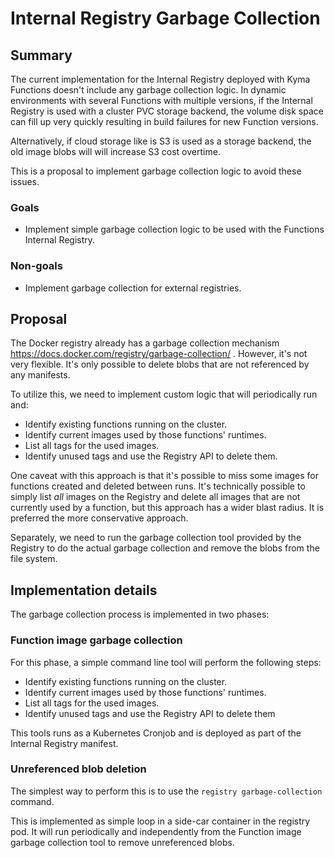 # Internal Registry Garbage Collection


## Summary

The current implementation for the Internal Registry deployed with Kyma Functions doesn't include any garbage collection logic. In dynamic environments with several Functions with multiple versions,  if the Internal Registry is used with a cluster PVC storage backend, the volume disk space can fill up very quickly resulting in build failures for new Function versions.

Alternatively, if cloud storage like is S3 is used as a storage backend, the old image blobs will will increase S3 cost overtime.

This is a proposal to implement garbage collection logic to avoid these issues.


### Goals
- Implement simple garbage collection logic to be used with the Functions Internal Registry.

### Non-goals
- Implement garbage collection for external registries.


## Proposal
The Docker registry already has a garbage collection mechanism https://docs.docker.com/registry/garbage-collection/ . However, it's not very flexible. It's only possible to delete blobs that are not referenced by any manifests.

To utilize this, we need to implement custom logic that will periodically run and:
- Identify existing functions running on the cluster.
- Identify current images used by those functions' runtimes.
- List all tags for the used images.
- Identify unused tags and use the Registry API to delete them.

One caveat with this approach is that it's possible to miss some images for functions created and deleted between runs. It's technically possible to simply list _all_ images on the Registry and delete all images that are not currently used by a function, but this approach has a wider blast radius. It is preferred the more conservative approach.

Separately, we need to run the garbage collection tool provided by the Registry to do the actual garbage collection and remove the blobs from the file system.


## Implementation details
The garbage collection process is implemented in two phases:

### Function image garbage collection
For this phase, a simple command line tool will perform the following steps:

- Identify existing functions running on the cluster.
- Identify current images used by those functions' runtimes.
- List all tags for the used images.
- Identify unused tags and use the Registry API to delete them

This tools runs as a Kubernetes Cronjob and is deployed as part of the Internal Registry manifest.

### Unreferenced blob deletion
The simplest way to perform this is to use the `registry garbage-collection` command.

This is implemented as simple loop in a side-car container in the registry pod. It will run periodically and independently from the Function image garbage collection tool to remove unreferenced blobs. 

